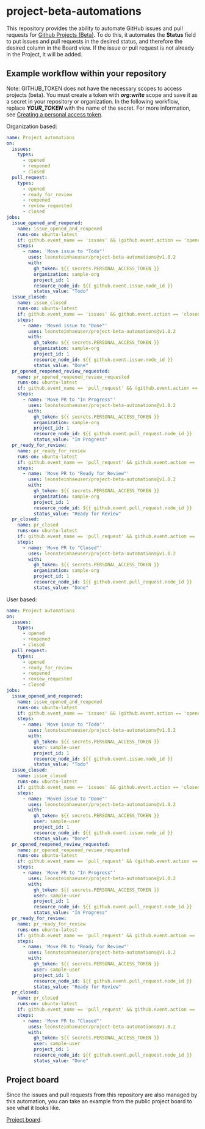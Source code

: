 # project-beta-automations

This repository provides the ability to automate GitHub issues and pull requests for [Github Projects (Beta)](https://docs.github.com/en/issues/trying-out-the-new-projects-experience/about-projects). To do this, it automates the **Status** field to put issues and pull requests in the desired status, and therefore the desired column in the Board view. If the issue or pull request is not already in the Project, it will be added.

## Example workflow within your repository

Note: GITHUB_TOKEN does not have the necessary scopes to access projects (beta).
You must create a token with ***org:write*** scope and save it as a secret in your repository or organization.
In the following workflow, replace ***YOUR_TOKEN*** with the name of the secret. For more information, see [Creating a personal access token](https://docs.github.com/en/authentication/keeping-your-account-and-data-secure/creating-a-personal-access-token).

Organization based:

```yaml
name: Project automations
on:
  issues:
    types:
      - opened
      - reopened
      - closed
  pull_request:
    types:
      - opened
      - ready_for_review
      - reopened
      - review_requested
      - closed
jobs:
  issue_opened_and_reopened:
    name: issue_opened_and_reopened
    runs-on: ubuntu-latest
    if: github.event_name == 'issues' && (github.event.action == 'opened' || github.event.action == 'reopened')
    steps:
      - name: 'Move issue to "Todo"'
        uses: leonsteinhaeuser/project-beta-automations@v1.0.2
        with:
          gh_token: ${{ secrets.PERSONAL_ACCESS_TOKEN }}
          organization: sample-org
          project_id: 1
          resource_node_id: ${{ github.event.issue.node_id }}
          status_value: "Todo"
  issue_closed:
    name: issue_closed
    runs-on: ubuntu-latest
    if: github.event_name == 'issues' && github.event.action == 'closed'
    steps:
      - name: 'Moved issue to "Done"'
        uses: leonsteinhaeuser/project-beta-automations@v1.0.2
        with:
          gh_token: ${{ secrets.PERSONAL_ACCESS_TOKEN }}
          organization: sample-org
          project_id: 1
          resource_node_id: ${{ github.event.issue.node_id }}
          status_value: "Done"
  pr_opened_reopened_review_requested:
    name: pr_opened_reopened_review_requested
    runs-on: ubuntu-latest
    if: github.event_name == 'pull_request' && (github.event.action == 'opened' || github.event.action == 'reopened' || github.event.action == 'review_requested')
    steps:
      - name: 'Move PR to "In Progress"'
        uses: leonsteinhaeuser/project-beta-automations@v1.0.2
        with:
          gh_token: ${{ secrets.PERSONAL_ACCESS_TOKEN }}
          organization: sample-org
          project_id: 1
          resource_node_id: ${{ github.event.pull_request.node_id }}
          status_value: "In Progress"
  pr_ready_for_review:
    name: pr_ready_for_review
    runs-on: ubuntu-latest
    if: github.event_name == 'pull_request' && github.event.action == 'ready_for_review'
    steps:
      - name: 'Move PR to "Ready for Review"'
        uses: leonsteinhaeuser/project-beta-automations@v1.0.2
        with:
          gh_token: ${{ secrets.PERSONAL_ACCESS_TOKEN }}
          organization: sample-org
          project_id: 1
          resource_node_id: ${{ github.event.pull_request.node_id }}
          status_value: "Ready for Review"
  pr_closed:
    name: pr_closed
    runs-on: ubuntu-latest
    if: github.event_name == 'pull_request' && github.event.action == 'closed'
    steps:
      - name: 'Move PR to "Closed"'
        uses: leonsteinhaeuser/project-beta-automations@v1.0.2
        with:
          gh_token: ${{ secrets.PERSONAL_ACCESS_TOKEN }}
          organization: sample-org
          project_id: 1
          resource_node_id: ${{ github.event.pull_request.node_id }}
          status_value: "Done"
```

User based:

```yaml
name: Project automations
on:
  issues:
    types:
      - opened
      - reopened
      - closed
  pull_request:
    types:
      - opened
      - ready_for_review
      - reopened
      - review_requested
      - closed
jobs:
  issue_opened_and_reopened:
    name: issue_opened_and_reopened
    runs-on: ubuntu-latest
    if: github.event_name == 'issues' && (github.event.action == 'opened' || github.event.action == 'reopened')
    steps:
      - name: 'Move issue to "Todo"'
        uses: leonsteinhaeuser/project-beta-automations@v1.0.2
        with:
          gh_token: ${{ secrets.PERSONAL_ACCESS_TOKEN }}
          user: sample-user
          project_id: 1
          resource_node_id: ${{ github.event.issue.node_id }}
          status_value: "Todo"
  issue_closed:
    name: issue_closed
    runs-on: ubuntu-latest
    if: github.event_name == 'issues' && github.event.action == 'closed'
    steps:
      - name: 'Moved issue to "Done"'
        uses: leonsteinhaeuser/project-beta-automations@v1.0.2
        with:
          gh_token: ${{ secrets.PERSONAL_ACCESS_TOKEN }}
          user: sample-user
          project_id: 1
          resource_node_id: ${{ github.event.issue.node_id }}
          status_value: "Done"
  pr_opened_reopened_review_requested:
    name: pr_opened_reopened_review_requested
    runs-on: ubuntu-latest
    if: github.event_name == 'pull_request' && (github.event.action == 'opened' || github.event.action == 'reopened' || github.event.action == 'review_requested')
    steps:
      - name: 'Move PR to "In Progress"'
        uses: leonsteinhaeuser/project-beta-automations@v1.0.2
        with:
          gh_token: ${{ secrets.PERSONAL_ACCESS_TOKEN }}
          user: sample-user
          project_id: 1
          resource_node_id: ${{ github.event.pull_request.node_id }}
          status_value: "In Progress"
  pr_ready_for_review:
    name: pr_ready_for_review
    runs-on: ubuntu-latest
    if: github.event_name == 'pull_request' && github.event.action == 'ready_for_review'
    steps:
      - name: 'Move PR to "Ready for Review"'
        uses: leonsteinhaeuser/project-beta-automations@v1.0.2
        with:
          gh_token: ${{ secrets.PERSONAL_ACCESS_TOKEN }}
          user: sample-user
          project_id: 1
          resource_node_id: ${{ github.event.pull_request.node_id }}
          status_value: "Ready for Review"
  pr_closed:
    name: pr_closed
    runs-on: ubuntu-latest
    if: github.event_name == 'pull_request' && github.event.action == 'closed'
    steps:
      - name: 'Move PR to "Closed"'
        uses: leonsteinhaeuser/project-beta-automations@v1.0.2
        with:
          gh_token: ${{ secrets.PERSONAL_ACCESS_TOKEN }}
          user: sample-user
          project_id: 1
          resource_node_id: ${{ github.event.pull_request.node_id }}
          status_value: "Done"
```

## Project board

Since the issues and pull requests from this repository are also managed by this automation, you can take an example from the public project board to see what it looks like.

[Project board](https://github.com/users/leonsteinhaeuser/projects/6).
